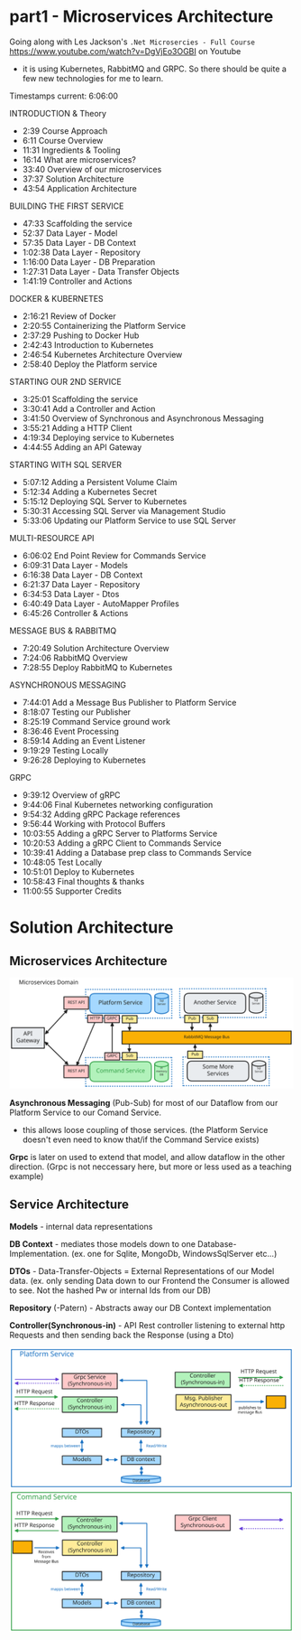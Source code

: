 # part1 - Microservices Architecture
Going along with Les Jackson's `.Net Microsercies - Full Course` https://www.youtube.com/watch?v=DgVjEo3OGBI on Youtube
- it is using Kubernetes, RabbitMQ and GRPC. So there should be quite a few new technologies for me to learn.

Timestamps 
current: 6:06:00

INTRODUCTION & Theory
- 2:39 Course Approach
- 6:11 Course Overview
- 11:31 Ingredients & Tooling
- 16:14 What are microservices?
- 33:40 Overview of our microservices
- 37:37 Solution Architecture
- 43:54 Application Architecture 

BUILDING THE FIRST SERVICE
- 47:33 Scaffolding the service
- 52:37 Data Layer - Model
- 57:35 Data Layer - DB Context
- 1:02:38 Data Layer - Repository
- 1:16:00 Data Layer - DB Preparation
- 1:27:31 Data Layer - Data Transfer Objects
- 1:41:19 Controller and Actions

DOCKER & KUBERNETES
- 2:16:21 Review of Docker
- 2:20:55 Containerizing the Platform Service
- 2:37:29 Pushing to Docker Hub
- 2:42:43 Introduction to Kubernetes
- 2:46:54 Kubernetes Architecture Overview
- 2:58:40 Deploy the Platform service

STARTING OUR 2ND SERVICE
- 3:25:01 Scaffolding the service
- 3:30:41 Add a Controller and Action
- 3:41:50 Overview of Synchronous and Asynchronous Messaging
- 3:55:21 Adding a HTTP Client
- 4:19:34 Deploying service to Kubernetes
- 4:44:55 Adding an API Gateway


STARTING WITH SQL SERVER
- 5:07:12 Adding a Persistent Volume Claim
- 5:12:34 Adding a Kubernetes Secret
- 5:15:12 Deploying SQL Server to Kubernetes
- 5:30:31 Accessing SQL Server via Management Studio
- 5:33:06 Updating our Platform Service to use SQL Server

MULTI-RESOURCE API
- 6:06:02 End Point Review for Commands Service
- 6:09:31 Data Layer - Models
- 6:16:38 Data Layer - DB Context
- 6:21:37 Data Layer - Repository
- 6:34:53 Data Layer - Dtos
- 6:40:49 Data Layer - AutoMapper Profiles
- 6:45:26 Controller & Actions

MESSAGE BUS & RABBITMQ
- 7:20:49 Solution Architecture Overview
- 7:24:06 RabbitMQ Overview
- 7:28:55 Deploy RabbitMQ to Kubernetes

ASYNCHRONOUS MESSAGING
- 7:44:01 Add a Message Bus Publisher to Platform Service
- 8:18:07 Testing our Publisher
- 8:25:19 Command Service ground work
- 8:36:46 Event Processing
- 8:59:14 Adding an Event Listener
- 9:19:29 Testing Locally
- 9:26:28 Deploying to Kubernetes

GRPC
- 9:39:12 Overview of gRPC
- 9:44:06 Final Kubernetes networking configuration
- 9:54:32 Adding gRPC Package references
- 9:56:44 Working with Protocol Buffers
- 10:03:55 Adding a gRPC Server to Platforms Service
- 10:20:53 Adding a gRPC Client to Commands Service
- 10:39:41 Adding a Database prep class to Commands Service
- 10:48:05 Test Locally
- 10:51:01 Deploy to Kubernetes
- 10:58:43 Final thoughts & thanks
- 11:00:55 Supporter Credits

# Solution Architecture
## Microservices Architecture
![microservices scetch](./img/Microservices.excalidraw.svg)



**Asynchronous Messaging** (Pub-Sub) for most of our Dataflow from our Platform Service to our Comand Service.
- this allows loose coupling of those services. (the Platform Service doesn't even need to know that/if the Command Service exists)

**Grpc** is later on used to extend that model, and allow dataflow in the other direction. (Grpc is not neccessary here, but more or less used as a teaching example)

## Service Architecture
**Models** - internal data representations

**DB Context** - mediates those models down to one Database-Implementation. (ex. one for Sqlite, MongoDb, WindowsSqlServer etc...)

**DTOs** - Data-Transfer-Objects = External Representations of our Model data. (ex. only sending Data down to our Frontend the Consumer is allowed to see. Not the hashed Pw or internal Ids from our DB)

**Repository** (-Patern) - Abstracts away our DB Context implementation

**Controller(Synchronous-in)** - API Rest controller listening to external http Requests and then sending back the Response (using a Dto)

![Alt text](./img/ServicesArchitecturePlatform.excalidraw.svg)
![Alt text](./img/ServicesArchitectureCommand.excalidraw.svg)